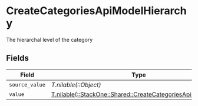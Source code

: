 # CreateCategoriesApiModelHierarchy

The hierarchal level of the category


## Fields

| Field                                                                                                                | Type                                                                                                                 | Required                                                                                                             | Description                                                                                                          |
| -------------------------------------------------------------------------------------------------------------------- | -------------------------------------------------------------------------------------------------------------------- | -------------------------------------------------------------------------------------------------------------------- | -------------------------------------------------------------------------------------------------------------------- |
| `source_value`                                                                                                       | *T.nilable(::Object)*                                                                                                | :heavy_minus_sign:                                                                                                   | N/A                                                                                                                  |
| `value`                                                                                                              | [T.nilable(::StackOne::Shared::CreateCategoriesApiModelValue)](../../models/shared/createcategoriesapimodelvalue.md) | :heavy_minus_sign:                                                                                                   | N/A                                                                                                                  |